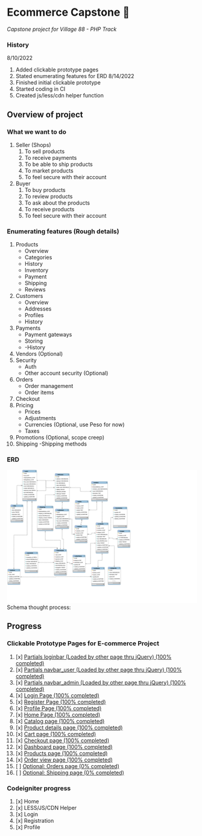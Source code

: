 # Ecommerce Capstone :money_mouth_face:
 *Capstone project for Village 88 - PHP Track*

### History
8/10/2022
1.  Added clickable prototype pages
2.  Stated enumerating features for ERD
8/14/2022
1. Finished initial clickable prototype
2. Started coding in CI
3. Created js/less/cdn helper function

## Overview of project
### What we want to do
1. Seller (Shops)
   1. To sell products
   2. To receive payments
   3. To be able to ship products
   4. To market products
   5. To feel secure with their account
2. Buyer
   1. To buy products
   2. To review products
   3. To ask about the products
   4. To receive products
   5. To feel secure with their account

### Enumerating features (Rough details)
1. Products
   - Overview
   - Categories
   - History
   - Inventory
   - Payment
   - Shipping
   - Reviews
2. Customers
   - Overview
   - Addresses
   - Profiles
   - History
3. Payments
   - Payment gateways
   - Storing
   - -History
4. Vendors (Optional)
5. Security
   - Auth
   - Other account security (Optional)
6. Orders
   - Order management
   - Order items
7. Checkout
8. Pricing
   - Prices
   - Adjustments
   - Currencies (Optional, use Peso for now)
   - Taxes
9.  Promotions (Optional, scope creep)
10. Shipping
   -Shipping methods

### ERD
![ERD 2nd Prototype Image](/references/Prototype-5.svg)
Schema thought process:

## Progress

### **Clickable Prototype Pages for E-commerce Project**
1. [x] [Partials loginbar (Loaded by other page thru jQuery) (100% completed)](/clickable-prototype/Partials/loginbar.html)
2. [x] [Partials navbar_user (Loaded by other page thru jQuery) (100% completed)](/clickable-prototype/Partials/navbar_user.html)
3. [x] [Partials navbar_admin (Loaded by other page thru jQuery) (100% completed)](/clickable-prototype/Partials/navbar_admin.html)
4. [x] [Login Page (100% completed)](/clickable-prototype/Users/login.html)
5. [x] [Register Page (100% completed)](/clickable-prototype/Users/register.html)
6. [x] [Profile Page (100% completed)](/clickable-prototype/Users/profile.html)
7. [x] [Home Page (100% completed)](/clickable-prototype/Products/home.html)
8. [x] [Catalog page (100% completed)](/clickable-prototype/Products/catalog.html)
9. [x] [Product details page (100% completed)](/clickable-prototype/Products/show_products.html)
10. [x]  [Cart page (100% completed)](/clickable-prototype/Products/cart.html)
11. [x]  [Checkout page (100% completed)](/clickable-prototype/Products)
12. [x]  [Dashboard page (100% completed)](/clickable-prototype/dashboard.html)
13. [x]  [Products page (100% completed)](/clickable-prototype/)
14. [x]  [Order view page (100% completed)](/clickable-prototype/order_view.html)
15. [ ]  [Optional: Orders page (0% completed)](/clickable-prototype/)
16. [ ]  [Optional: Shipping page (0% completed)](/clickable-prototype/)

### Codeigniter progress
1. [x]  Home
2. [x]  LESS/JS/CDN Helper
3. [x]  Login
4. [x]  Registration
5. [x]  Profile